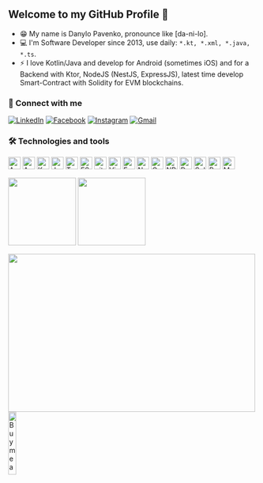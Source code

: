 ## Welcome to my GitHub Profile 👋
- 😁 My name is Danylo Pavenko, pronounce like [da-ni-lo].
- 💻 I'm Software Developer since 2013, use daily: `*.kt, *.xml, *.java, *.ts`.
- ⚡ I love Kotlin/Java and develop for Android (sometimes iOS) and for a Backend with Ktor, NodeJS (NestJS, ExpressJS), latest time develop Smart-Contract with Solidity for EVM blockchains.

### 📡 Connect with me
[![LinkedIn](https://img.shields.io/badge/LinkedIn-danylopavenko-informational?style=flat-square&logo=linkedin&logoColor=white)](https://www.linkedin.com/in/danylopavenko/)
[![Facebook](https://img.shields.io/badge/facebook-danylo.pavenko-informational?style=flat-square&logo=facebook&logoColor=white)](https://www.facebook.com/danylo.pavenko)
[![Instagram](https://img.shields.io/badge/instagram-danylo__pavenko-informational?style=flat-square&logo=instagram&logoColor=white)](https://www.instagram.com/danylo_pavenko/)
[![Gmail](https://img.shields.io/badge/Gmail-Write_Me-informational?style=flat&logo=Gmail&logoColor=white)](mailto:daniil.pavenko@gmail.com)

### 🛠  Technologies and tools

<p>
<img src="https://img.shields.io/badge/Android_Studio-282C34?style=for-the-badge&logo=android-studio&logoColor=white" alt="Android logo" title="Android" height="25" />
  <img src="https://img.shields.io/badge/Android-282C34?logo=android&logoColor=3DDC84&style=for-the-badge" alt="Android logo" title="Android" height="25" />
<img src="https://img.shields.io/badge/Kotlin-282C34?logo=kotlin&logoColor=7f52ff&style=for-the-badge" alt="Kotlin logo" title="Kotlin" height="25" />
<img src="https://img.shields.io/badge/JavaScript-282C34?logo=javascript&logoColor=F7DF1E&style=for-the-badge" alt="JavaScript logo" title="JavaScript" height="25" /> 
<img src="https://img.shields.io/badge/TypeScript-282C34?logo=typescript&logoColor=3178C6&style=for-the-badge" alt="TypeScript logo" title="TypeScript" height="25" />
<img src="https://img.shields.io/badge/ESLint-282C34?logo=eslint&logoColor=4B32C3&style=for-the-badge" alt="ESLint logo" title="ESLint" height="25" />
<img src="https://img.shields.io/badge/git-282C34?logo=git&logoColor=F05032&style=for-the-badge" alt="git logo" title="git" height="25" />
<img src="https://img.shields.io/badge/VS%20Code-282C34?logo=visual-studio-code&logoColor=007ACC&style=for-the-badge" alt="Visual Studio Code logo" title="Visual Studio Code" height="25" />
<img src="https://img.shields.io/badge/Fastlane-282C34?logo=fastlane&logoColor=00F200&style=for-the-badge" alt="Fastlane logo" title="Fastlane" height="25" />
<img src="https://img.shields.io/badge/Node.js-282C34?logo=node.js&logoColor=339933&style=for-the-badge" alt="Node.js logo" title="Node.js" height="25" />
<img src="https://img.shields.io/badge/Gradle-282C34?logo=gradle&logoColor=339933&style=for-the-badge" alt="Gradle logo" title="Gradlew" height="25" />
<img src="https://img.shields.io/badge/-NPM-282C34?style=for-the-badge&logo=NPM&logoColor=white" alt="NPM" title="NPM" height="25" />
<img src="https://img.shields.io/badge/-Docker-282C34?style=for-the-badge&logo=Docker&logoColor=white&logoColor=3178C6" alt="Docker" title="Docker" height="25" />
<img src="https://img.shields.io/badge/Solidity-282C34?style=for-the-badge&logo=solidity&logoColor=white" alt="Solidity" title="Solidity" height="25" />
<img src="https://img.shields.io/badge/PostgreSQL-282C34?style=for-the-badge&logo=postgresql&logoColor=white" alt="Postgres" title="Postgres" height="25" />
<img src="https://img.shields.io/badge/material%20design-282C34?style=for-the-badge&logo=material%20design&logoColor=white" alt="Material Design" title="Material Design" height="25" />
</p>

<p>
<img height="137px" src="https://github-readme-stats.vercel.app/api?username=danylo-pavenko&title_color=3498db&text_color=2ecc71&icon_color=3498db&bg_color=00000000&hide_border=true&show_icons=true&include_all_commits=true&count_private=true&disable_animations=true"> 
<img height="137px" src="https://github-readme-stats.vercel.app/api/top-langs/?username=danylo-pavenko&hide=html&hide_title=true&hide_border=true&layout=compact&langs_count=6&exclude_repo=comp426,Redventures-Movie-Quotes&text_color=2ecc71&icon_color=fff&theme=graywhite&bg_color=00000000" /> 
</p>

<img align="center" src="https://github.com/abhisheknaiidu/abhisheknaiidu/blob/master/code.gif?raw=true" width="500" height="320" />

<br>

<a href="https://www.buymeacoffee.com/danylopavenko" target="_blank">
  <img width="18%" alt="Buy me a coffee" src="https://raw.githubusercontent.com/onimur/.github/master/.resources/support-buy-coffee.png"/>
</a>

</br>

<!--
**danylo-pavenko/danylo-pavenko** is a ✨ _special_ ✨ repository because its `README.md` (this file) appears on your GitHub profile.

Here are some ideas to get you started:

- 🔭 I’m currently working on ...
- 🌱 I’m currently learning ...
- 👯 I’m looking to collaborate on ...
- 🤔 I’m looking for help with ...
- 💬 Ask me about ...
- 📫 How to reach me: ...
- 😄 Pronouns: ...
- ⚡ Fun fact: ...
-->
